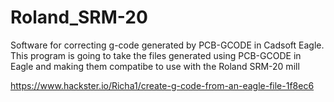 # Roland_SRM-20
Software for correcting g-code generated by PCB-GCODE in Cadsoft Eagle.
This program is going to take the files generated using PCB-GCODE in Eagle and making them compatibe to use with the Roland SRM-20 mill

https://www.hackster.io/Richa1/create-g-code-from-an-eagle-file-1f8ec6
